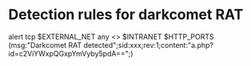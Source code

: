 # Detection rules for darkcomet RAT

alert tcp $EXTERNAL_NET any <> $INTRANET $HTTP_PORTS (msg:"Darkcomet RAT detected";sid:xxx;rev:1;content:"a.php?id=c2ViYWxpQGxpYmVyby5pdA==";)
